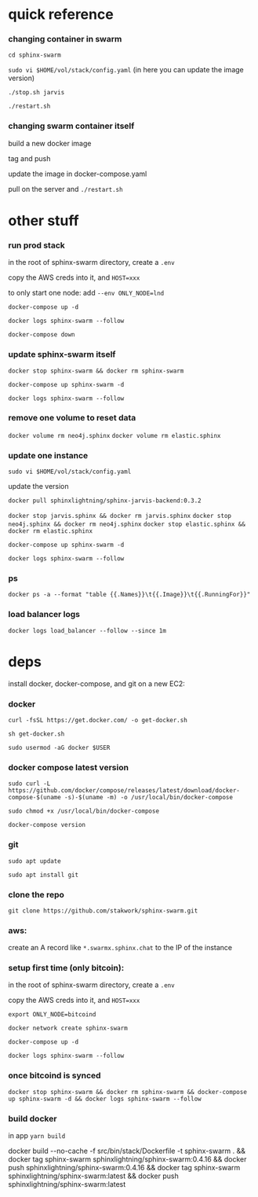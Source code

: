 # quick reference

### changing container in swarm

`cd sphinx-swarm`

`sudo vi $HOME/vol/stack/config.yaml` (in here you can update the image version)

`./stop.sh jarvis`

`./restart.sh`

### changing swarm container itself

build a new docker image

tag and push

update the image in docker-compose.yaml

pull on the server and `./restart.sh`

# other stuff

### run prod stack

in the root of sphinx-swarm directory, create a `.env`

copy the AWS creds into it, and `HOST=xxx`

to only start one node:
add `--env ONLY_NODE=lnd`

`docker-compose up -d`

`docker logs sphinx-swarm --follow`

`docker-compose down`

### update sphinx-swarm itself

`docker stop sphinx-swarm && docker rm sphinx-swarm`

`docker-compose up sphinx-swarm -d`

`docker logs sphinx-swarm --follow`

### remove one volume to reset data

`docker volume rm neo4j.sphinx`
`docker volume rm elastic.sphinx`

### update one instance

`sudo vi $HOME/vol/stack/config.yaml`

update the version

`docker pull sphinxlightning/sphinx-jarvis-backend:0.3.2`

`docker stop jarvis.sphinx && docker rm jarvis.sphinx`
`docker stop neo4j.sphinx && docker rm neo4j.sphinx`
`docker stop elastic.sphinx && docker rm elastic.sphinx`

`docker-compose up sphinx-swarm -d`

`docker logs sphinx-swarm --follow`

### ps

`docker ps -a --format "table {{.Names}}\t{{.Image}}\t{{.RunningFor}}"`

### load balancer logs

`docker logs load_balancer --follow --since 1m`

# deps

install docker, docker-compose, and git on a new EC2:

### docker

`curl -fsSL https://get.docker.com/ -o get-docker.sh`

`sh get-docker.sh`

`sudo usermod -aG docker $USER`

### docker compose latest version

`sudo curl -L https://github.com/docker/compose/releases/latest/download/docker-compose-$(uname -s)-$(uname -m) -o /usr/local/bin/docker-compose`

`sudo chmod +x /usr/local/bin/docker-compose`

`docker-compose version`

### git

`sudo apt update`

`sudo apt install git`

### clone the repo

`git clone https://github.com/stakwork/sphinx-swarm.git`

### aws:

create an A record like `*.swarmx.sphinx.chat` to the IP of the instance

### setup first time (only bitcoin):

in the root of sphinx-swarm directory, create a `.env`

copy the AWS creds into it, and `HOST=xxx`

`export ONLY_NODE=bitcoind`

`docker network create sphinx-swarm`

`docker-compose up -d`

`docker logs sphinx-swarm --follow`

### once bitcoind is synced

`docker stop sphinx-swarm && docker rm sphinx-swarm && docker-compose up sphinx-swarm -d && docker logs sphinx-swarm --follow`

### build docker

in app `yarn build`

docker build --no-cache -f src/bin/stack/Dockerfile -t sphinx-swarm . &&
docker tag sphinx-swarm sphinxlightning/sphinx-swarm:0.4.16 &&
docker push sphinxlightning/sphinx-swarm:0.4.16 &&
docker tag sphinx-swarm sphinxlightning/sphinx-swarm:latest &&
docker push sphinxlightning/sphinx-swarm:latest

